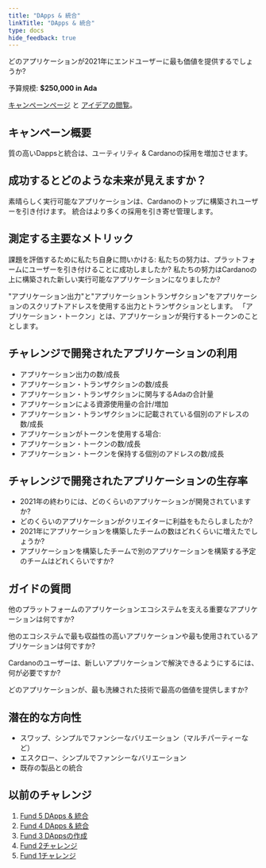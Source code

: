```yaml
---
title: "DApps & 統合"
linkTitle: "DApps & 統合"
type: docs
hide_feedback: true
---
```

どのアプリケーションが2021年にエンドユーザーに最も価値を提供するでしょうか?

予算規模: **$250,000 in Ada**

[キャンペーンページ](https://cardano.ideascale.com/a/campaign-home/26103) と [アイデアの閲覧](https://cardano.ideascale.com/a/ideas/top/campaign-filter/byids/campaigns/26103/stage/unspecified)。

## キャンペーン概要

質の高いDappsと統合は、ユーティリティ & Cardanoの採用を増加させます。

## 成功するとどのような未来が見えますか？

素晴らしく実行可能なアプリケーションは、Cardanoのトップに構築されユーザーを引き付けます。 統合はより多くの採用を引き寄せ管理します。

## 測定する主要なメトリック

課題を評価するために私たち自身に問いかける: 私たちの努力は、プラットフォームにユーザーを引き付けることに成功しましたか? 私たちの努力はCardanoの上に構築された新しい実行可能なアプリケーションになりましたか?

"アプリケーション出力"と"アプリケーショントランザクション"をアプリケーションのスクリプトアドレスを使用する出力とトランザクションとします。 「アプリケーション・トークン」とは、アプリケーションが発行するトークンのこととします。

## チャレンジで開発されたアプリケーションの利用

- アプリケーション出力の数/成長
- アプリケーション・トランザクションの数/成長
- アプリケーション・トランザクションに関与するAdaの合計量
- アプリケーションによる資源使用量の合計/増加
- アプリケーション・トランザクションに記載されている個別のアドレスの数/成長
- アプリケーションがトークンを使用する場合:
- アプリケーション・トークンの数/成長
- アプリケーション・トークンを保持する個別のアドレスの数/成長

## チャレンジで開発されたアプリケーションの生存率

- 2021年の終わりには、どのくらいのアプリケーションが開発されていますか?
- どのくらいのアプリケーションがクリエイターに利益をもたらしましたか?
- 2021年にアプリケーションを構築したチームの数はどれくらいに増えたでしょうか?
- アプリケーションを構築したチームで別のアプリケーションを構築する予定のチームはどれくらいですか?

## ガイドの質問

他のプラットフォームのアプリケーションエコシステムを支える重要なアプリケーションは何ですか?

他のエコシステムで最も収益性の高いアプリケーションや最も使用されているアプリケーションは何ですか?

Cardanoのユーザーは、新しいアプリケーションで解決できるようにするには、何が必要ですか?

どのアプリケーションが、最も洗練された技術で最高の価値を提供しますか?

## 潜在的な方向性

- スワップ、シンプルでファンシーなバリエーション（マルチパーティーなど）
- エスクロー、シンプルでファンシーなバリエーション
- 既存の製品との統合

## 以前のチャレンジ

1. [Fund 5 DApps & 統合](https://cardano.ideascale.com/a/campaign-home/25941)
2. [Fund 4 DApps & 統合](https://cardano.ideascale.com/a/campaign-home/25869)
3. [Fund 3 DAppsの作成](https://cardano.ideascale.com/a/campaign-home/25797)
4. [Fund 2チャレンジ](https://cardano.ideascale.com/a/campaign-home/25652)
5. [Fund 1チャレンジ](https://cardano.ideascale.com/a/campaign-home/25604)